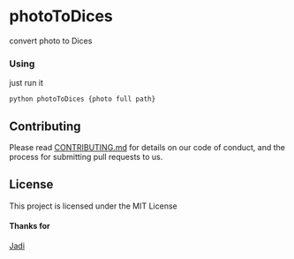 # photoToDices

convert photo to Dices

### Using

just run it 
```
python photoToDices {photo full path}
```

## Contributing

Please read [CONTRIBUTING.md](https://gist.github.com/PurpleBooth/b24679402957c63ec426) for details on our code of conduct, and the process for submitting pull requests to us.

## License

This project is licensed under the MIT License 
#### Thanks for

[Jadi](http://jadi.net) 



